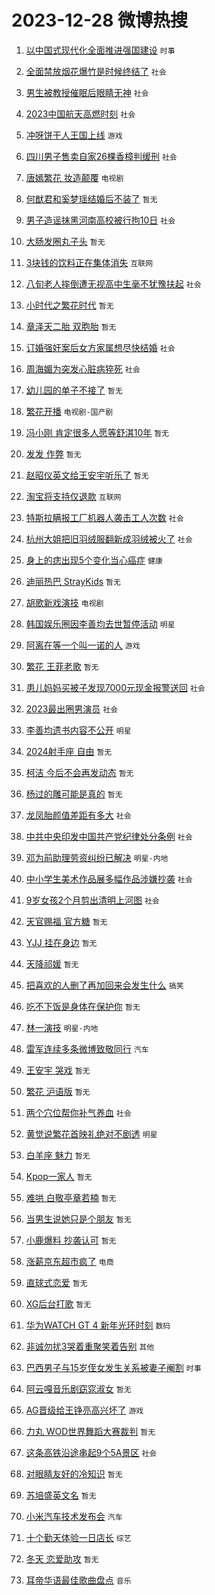 # 2023-12-28 微博热搜 
1. [以中国式现代化全面推进强国建设](https://m.weibo.cn/search?containerid=100103type%3D1%26t%3D10%26q%3D%23%E4%BB%A5%E4%B8%AD%E5%9B%BD%E5%BC%8F%E7%8E%B0%E4%BB%A3%E5%8C%96%E5%85%A8%E9%9D%A2%E6%8E%A8%E8%BF%9B%E5%BC%BA%E5%9B%BD%E5%BB%BA%E8%AE%BE%23&stream_entry_id=51&isnewpage=1&extparam=seat%3D1%26c_type%3D51%26pos%3D0%26cate%3D10103%26stream_entry_id%3D51%26filter_type%3Drealtimehot%26q%3D%2523%25E4%25BB%25A5%25E4%25B8%25AD%25E5%259B%25BD%25E5%25BC%258F%25E7%258E%25B0%25E4%25BB%25A3%25E5%258C%2596%25E5%2585%25A8%25E9%259D%25A2%25E6%258E%25A8%25E8%25BF%259B%25E5%25BC%25BA%25E5%259B%25BD%25E5%25BB%25BA%25E8%25AE%25BE%2523%26dgr%3D0%26display_time%3D1703711820%26pre_seqid%3D170371182095505553194) `时事` 

2. [全面禁放烟花爆竹是时候终结了](https://m.weibo.cn/search?containerid=100103type%3D1%26t%3D10%26q%3D%23%E5%85%A8%E9%9D%A2%E7%A6%81%E6%94%BE%E7%83%9F%E8%8A%B1%E7%88%86%E7%AB%B9%E6%98%AF%E6%97%B6%E5%80%99%E7%BB%88%E7%BB%93%E4%BA%86%23&stream_entry_id=31&isnewpage=1&extparam=seat%3D1%26q%3D%2523%25E5%2585%25A8%25E9%259D%25A2%25E7%25A6%2581%25E6%2594%25BE%25E7%2583%259F%25E8%258A%25B1%25E7%2588%2586%25E7%25AB%25B9%25E6%2598%25AF%25E6%2597%25B6%25E5%2580%2599%25E7%25BB%2588%25E7%25BB%2593%25E4%25BA%2586%2523%26pos%3D0%26realpos%3D1%26filter_type%3Drealtimehot%26lcate%3D5001%26flag%3D2%26stream_entry_id%3D31%26cate%3D5001%26c_type%3D31%26band_rank%3D1%26dgr%3D0%26display_time%3D1703711820%26pre_seqid%3D170371182095505553194) `社会` 

3. [男生被教授催眠后眼睛无神](https://m.weibo.cn/search?containerid=100103type%3D1%26t%3D10%26q%3D%23%E7%94%B7%E7%94%9F%E8%A2%AB%E6%95%99%E6%8E%88%E5%82%AC%E7%9C%A0%E5%90%8E%E7%9C%BC%E7%9D%9B%E6%97%A0%E7%A5%9E%23&stream_entry_id=31&isnewpage=1&extparam=seat%3D1%26q%3D%2523%25E7%2594%25B7%25E7%2594%259F%25E8%25A2%25AB%25E6%2595%2599%25E6%258E%2588%25E5%2582%25AC%25E7%259C%25A0%25E5%2590%258E%25E7%259C%25BC%25E7%259D%259B%25E6%2597%25A0%25E7%25A5%259E%2523%26pos%3D1%26realpos%3D2%26filter_type%3Drealtimehot%26lcate%3D5001%26flag%3D2%26stream_entry_id%3D31%26cate%3D5001%26c_type%3D31%26band_rank%3D2%26dgr%3D0%26display_time%3D1703711820%26pre_seqid%3D170371182095505553194) `社会` 

4. [2023中国航天高燃时刻](https://m.weibo.cn/search?containerid=100103type%3D1%26t%3D10%26q%3D%232023%E4%B8%AD%E5%9B%BD%E8%88%AA%E5%A4%A9%E9%AB%98%E7%87%83%E6%97%B6%E5%88%BB%23&stream_entry_id=31&isnewpage=1&extparam=seat%3D1%26q%3D%25232023%25E4%25B8%25AD%25E5%259B%25BD%25E8%2588%25AA%25E5%25A4%25A9%25E9%25AB%2598%25E7%2587%2583%25E6%2597%25B6%25E5%2588%25BB%2523%26pos%3D2%26realpos%3D3%26filter_type%3Drealtimehot%26lcate%3D5001%26flag%3D32768%26stream_entry_id%3D31%26cate%3D5001%26c_type%3D31%26band_rank%3D3%26dgr%3D0%26display_time%3D1703711820%26pre_seqid%3D170371182095505553194) `社会` 

5. [冲呀饼干人王国上线](https://m.weibo.cn/search?containerid=100103type%3D1%26t%3D10%26q%3D%23%E5%86%B2%E5%91%80%E9%A5%BC%E5%B9%B2%E4%BA%BA%E7%8E%8B%E5%9B%BD%E4%B8%8A%E7%BA%BF%23&stream_entry_id=31&isnewpage=1&extparam=seat%3D1%26adid%3D216021%26is_ad_pos%3D1%26filter_type%3Drealtimehot%26pos%3D3%26c_type%3D31%26lcate%3D5001%26topic_ad%3D1%26stream_entry_id%3D31%26cate%3D5001%26q%3D%2523%25E5%2586%25B2%25E5%2591%2580%25E9%25A5%25BC%25E5%25B9%25B2%25E4%25BA%25BA%25E7%258E%258B%25E5%259B%25BD%25E4%25B8%258A%25E7%25BA%25BF%2523%26band_rank%3D4%26dgr%3D0%26display_time%3D1703711820%26pre_seqid%3D170371182095505553194) `游戏` 

6. [四川男子售卖自家26棵香樟判缓刑](https://m.weibo.cn/search?containerid=100103type%3D1%26t%3D10%26q%3D%23%E5%9B%9B%E5%B7%9D%E7%94%B7%E5%AD%90%E5%94%AE%E5%8D%96%E8%87%AA%E5%AE%B626%E6%A3%B5%E9%A6%99%E6%A8%9F%E5%88%A4%E7%BC%93%E5%88%91%23&stream_entry_id=31&isnewpage=1&extparam=seat%3D1%26q%3D%2523%25E5%259B%259B%25E5%25B7%259D%25E7%2594%25B7%25E5%25AD%2590%25E5%2594%25AE%25E5%258D%2596%25E8%2587%25AA%25E5%25AE%25B626%25E6%25A3%25B5%25E9%25A6%2599%25E6%25A8%259F%25E5%2588%25A4%25E7%25BC%2593%25E5%2588%2591%2523%26pos%3D4%26realpos%3D4%26filter_type%3Drealtimehot%26lcate%3D5001%26flag%3D2%26stream_entry_id%3D31%26cate%3D5001%26c_type%3D31%26band_rank%3D4%26dgr%3D0%26display_time%3D1703711820%26pre_seqid%3D170371182095505553194) `社会` 

7. [唐嫣繁花 妆造颠覆](https://m.weibo.cn/search?containerid=100103type%3D1%26t%3D10%26q%3D%E5%94%90%E5%AB%A3%E7%B9%81%E8%8A%B1+%E5%A6%86%E9%80%A0%E9%A2%A0%E8%A6%86&stream_entry_id=31&isnewpage=1&extparam=seat%3D1%26q%3D%25E5%2594%2590%25E5%25AB%25A3%25E7%25B9%2581%25E8%258A%25B1%2520%25E5%25A6%2586%25E9%2580%25A0%25E9%25A2%25A0%25E8%25A6%2586%26pos%3D5%26realpos%3D5%26filter_type%3Drealtimehot%26lcate%3D5001%26flag%3D0%26stream_entry_id%3D31%26cate%3D5001%26c_type%3D31%26band_rank%3D5%26dgr%3D0%26display_time%3D1703711820%26pre_seqid%3D170371182095505553194) `电视剧` 

8. [何猷君和奚梦瑶结婚后不装了](https://m.weibo.cn/search?containerid=100103type%3D1%26t%3D10%26q%3D%E4%BD%95%E7%8C%B7%E5%90%9B%E5%92%8C%E5%A5%9A%E6%A2%A6%E7%91%B6%E7%BB%93%E5%A9%9A%E5%90%8E%E4%B8%8D%E8%A3%85%E4%BA%86&stream_entry_id=31&isnewpage=1&extparam=seat%3D1%26q%3D%25E4%25BD%2595%25E7%258C%25B7%25E5%2590%259B%25E5%2592%258C%25E5%25A5%259A%25E6%25A2%25A6%25E7%2591%25B6%25E7%25BB%2593%25E5%25A9%259A%25E5%2590%258E%25E4%25B8%258D%25E8%25A3%2585%25E4%25BA%2586%26pos%3D6%26realpos%3D6%26filter_type%3Drealtimehot%26lcate%3D5001%26flag%3D2%26stream_entry_id%3D31%26cate%3D5001%26c_type%3D31%26band_rank%3D6%26dgr%3D0%26display_time%3D1703711820%26pre_seqid%3D170371182095505553194) `暂无` 

9. [男子造谣抹黑河南高校被行拘10日](https://m.weibo.cn/search?containerid=100103type%3D1%26t%3D10%26q%3D%23%E7%94%B7%E5%AD%90%E9%80%A0%E8%B0%A3%E6%8A%B9%E9%BB%91%E6%B2%B3%E5%8D%97%E9%AB%98%E6%A0%A1%E8%A2%AB%E8%A1%8C%E6%8B%9810%E6%97%A5%23&stream_entry_id=31&isnewpage=1&extparam=seat%3D1%26adid%3D216181%26is_ad_pos%3D1%26filter_type%3Drealtimehot%26c_type%3D31%26lcate%3D5001%26pos%3D7%26stream_entry_id%3D31%26cate%3D5001%26q%3D%2523%25E7%2594%25B7%25E5%25AD%2590%25E9%2580%25A0%25E8%25B0%25A3%25E6%258A%25B9%25E9%25BB%2591%25E6%25B2%25B3%25E5%258D%2597%25E9%25AB%2598%25E6%25A0%25A1%25E8%25A2%25AB%25E8%25A1%258C%25E6%258B%259810%25E6%2597%25A5%2523%26band_rank%3D7%26dgr%3D0%26display_time%3D1703711820%26pre_seqid%3D170371182095505553194) `社会` 

10. [大肠发圈丸子头](https://m.weibo.cn/search?containerid=100103type%3D1%26t%3D10%26q%3D%E5%A4%A7%E8%82%A0%E5%8F%91%E5%9C%88%E4%B8%B8%E5%AD%90%E5%A4%B4&stream_entry_id=31&isnewpage=1&extparam=seat%3D1%26q%3D%25E5%25A4%25A7%25E8%2582%25A0%25E5%258F%2591%25E5%259C%2588%25E4%25B8%25B8%25E5%25AD%2590%25E5%25A4%25B4%26pos%3D8%26realpos%3D7%26filter_type%3Drealtimehot%26lcate%3D5001%26flag%3D2%26stream_entry_id%3D31%26cate%3D5001%26c_type%3D31%26band_rank%3D7%26dgr%3D0%26display_time%3D1703711820%26pre_seqid%3D170371182095505553194) `暂无` 

11. [3块钱的饮料正在集体消失](https://m.weibo.cn/search?containerid=100103type%3D1%26t%3D10%26q%3D%233%E5%9D%97%E9%92%B1%E7%9A%84%E9%A5%AE%E6%96%99%E6%AD%A3%E5%9C%A8%E9%9B%86%E4%BD%93%E6%B6%88%E5%A4%B1%23&stream_entry_id=31&isnewpage=1&extparam=seat%3D1%26q%3D%25233%25E5%259D%2597%25E9%2592%25B1%25E7%259A%2584%25E9%25A5%25AE%25E6%2596%2599%25E6%25AD%25A3%25E5%259C%25A8%25E9%259B%2586%25E4%25BD%2593%25E6%25B6%2588%25E5%25A4%25B1%2523%26pos%3D9%26realpos%3D8%26filter_type%3Drealtimehot%26lcate%3D5001%26flag%3D2%26stream_entry_id%3D31%26cate%3D5001%26c_type%3D31%26band_rank%3D8%26dgr%3D0%26display_time%3D1703711820%26pre_seqid%3D170371182095505553194) `互联网` 

12. [八旬老人摔倒遭无视高中生毫不犹豫扶起](https://m.weibo.cn/search?containerid=100103type%3D1%26t%3D10%26q%3D%23%E5%85%AB%E6%97%AC%E8%80%81%E4%BA%BA%E6%91%94%E5%80%92%E9%81%AD%E6%97%A0%E8%A7%86%E9%AB%98%E4%B8%AD%E7%94%9F%E6%AF%AB%E4%B8%8D%E7%8A%B9%E8%B1%AB%E6%89%B6%E8%B5%B7%23&stream_entry_id=31&isnewpage=1&extparam=seat%3D1%26q%3D%2523%25E5%2585%25AB%25E6%2597%25AC%25E8%2580%2581%25E4%25BA%25BA%25E6%2591%2594%25E5%2580%2592%25E9%2581%25AD%25E6%2597%25A0%25E8%25A7%2586%25E9%25AB%2598%25E4%25B8%25AD%25E7%2594%259F%25E6%25AF%25AB%25E4%25B8%258D%25E7%258A%25B9%25E8%25B1%25AB%25E6%2589%25B6%25E8%25B5%25B7%2523%26pos%3D10%26realpos%3D9%26filter_type%3Drealtimehot%26lcate%3D5001%26flag%3D32768%26stream_entry_id%3D31%26cate%3D5001%26c_type%3D31%26band_rank%3D9%26dgr%3D0%26display_time%3D1703711820%26pre_seqid%3D170371182095505553194) `社会` 

13. [小时代之繁花时代](https://m.weibo.cn/search?containerid=100103type%3D1%26t%3D10%26q%3D%E5%B0%8F%E6%97%B6%E4%BB%A3%E4%B9%8B%E7%B9%81%E8%8A%B1%E6%97%B6%E4%BB%A3&stream_entry_id=31&isnewpage=1&extparam=seat%3D1%26q%3D%25E5%25B0%258F%25E6%2597%25B6%25E4%25BB%25A3%25E4%25B9%258B%25E7%25B9%2581%25E8%258A%25B1%25E6%2597%25B6%25E4%25BB%25A3%26pos%3D11%26realpos%3D10%26filter_type%3Drealtimehot%26lcate%3D5001%26flag%3D0%26stream_entry_id%3D31%26cate%3D5001%26c_type%3D31%26band_rank%3D10%26dgr%3D0%26display_time%3D1703711820%26pre_seqid%3D170371182095505553194) `暂无` 

14. [章泽天二胎 双胞胎](https://m.weibo.cn/search?containerid=100103type%3D1%26t%3D10%26q%3D%E7%AB%A0%E6%B3%BD%E5%A4%A9%E4%BA%8C%E8%83%8E+%E5%8F%8C%E8%83%9E%E8%83%8E&stream_entry_id=31&isnewpage=1&extparam=seat%3D1%26q%3D%25E7%25AB%25A0%25E6%25B3%25BD%25E5%25A4%25A9%25E4%25BA%258C%25E8%2583%258E%2520%25E5%258F%258C%25E8%2583%259E%25E8%2583%258E%26pos%3D12%26realpos%3D11%26filter_type%3Drealtimehot%26lcate%3D5001%26flag%3D2%26stream_entry_id%3D31%26cate%3D5001%26c_type%3D31%26band_rank%3D11%26dgr%3D0%26display_time%3D1703711820%26pre_seqid%3D170371182095505553194) `暂无` 

15. [订婚强奸案后女方家属想尽快结婚](https://m.weibo.cn/search?containerid=100103type%3D1%26t%3D10%26q%3D%23%E8%AE%A2%E5%A9%9A%E5%BC%BA%E5%A5%B8%E6%A1%88%E5%90%8E%E5%A5%B3%E6%96%B9%E5%AE%B6%E5%B1%9E%E6%83%B3%E5%B0%BD%E5%BF%AB%E7%BB%93%E5%A9%9A%23&stream_entry_id=31&isnewpage=1&extparam=seat%3D1%26q%3D%2523%25E8%25AE%25A2%25E5%25A9%259A%25E5%25BC%25BA%25E5%25A5%25B8%25E6%25A1%2588%25E5%2590%258E%25E5%25A5%25B3%25E6%2596%25B9%25E5%25AE%25B6%25E5%25B1%259E%25E6%2583%25B3%25E5%25B0%25BD%25E5%25BF%25AB%25E7%25BB%2593%25E5%25A9%259A%2523%26pos%3D13%26realpos%3D12%26filter_type%3Drealtimehot%26lcate%3D5001%26flag%3D2%26stream_entry_id%3D31%26cate%3D5001%26c_type%3D31%26band_rank%3D12%26dgr%3D0%26display_time%3D1703711820%26pre_seqid%3D170371182095505553194) `社会` 

16. [周海媚为突发心脏病猝死](https://m.weibo.cn/search?containerid=100103type%3D1%26t%3D10%26q%3D%23%E5%91%A8%E6%B5%B7%E5%AA%9A%E4%B8%BA%E7%AA%81%E5%8F%91%E5%BF%83%E8%84%8F%E7%97%85%E7%8C%9D%E6%AD%BB%23&stream_entry_id=31&isnewpage=1&extparam=seat%3D1%26q%3D%2523%25E5%2591%25A8%25E6%25B5%25B7%25E5%25AA%259A%25E4%25B8%25BA%25E7%25AA%2581%25E5%258F%2591%25E5%25BF%2583%25E8%2584%258F%25E7%2597%2585%25E7%258C%259D%25E6%25AD%25BB%2523%26pos%3D14%26realpos%3D13%26filter_type%3Drealtimehot%26lcate%3D5001%26flag%3D2%26stream_entry_id%3D31%26cate%3D5001%26c_type%3D31%26band_rank%3D13%26dgr%3D0%26display_time%3D1703711820%26pre_seqid%3D170371182095505553194) `社会` 

17. [幼儿园的单子不接了](https://m.weibo.cn/search?containerid=100103type%3D1%26t%3D10%26q%3D%E5%B9%BC%E5%84%BF%E5%9B%AD%E7%9A%84%E5%8D%95%E5%AD%90%E4%B8%8D%E6%8E%A5%E4%BA%86&stream_entry_id=31&isnewpage=1&extparam=seat%3D1%26q%3D%25E5%25B9%25BC%25E5%2584%25BF%25E5%259B%25AD%25E7%259A%2584%25E5%258D%2595%25E5%25AD%2590%25E4%25B8%258D%25E6%258E%25A5%25E4%25BA%2586%26pos%3D15%26realpos%3D14%26filter_type%3Drealtimehot%26lcate%3D5001%26flag%3D2%26stream_entry_id%3D31%26cate%3D5001%26c_type%3D31%26band_rank%3D14%26dgr%3D0%26display_time%3D1703711820%26pre_seqid%3D170371182095505553194) `暂无` 

18. [繁花开播](https://m.weibo.cn/search?containerid=100103type%3D1%26t%3D10%26q%3D%E7%B9%81%E8%8A%B1%E5%BC%80%E6%92%AD&stream_entry_id=31&isnewpage=1&extparam=seat%3D1%26q%3D%25E7%25B9%2581%25E8%258A%25B1%25E5%25BC%2580%25E6%2592%25AD%26pos%3D16%26realpos%3D15%26filter_type%3Drealtimehot%26lcate%3D5001%26flag%3D0%26stream_entry_id%3D31%26cate%3D5001%26c_type%3D31%26band_rank%3D15%26dgr%3D0%26display_time%3D1703711820%26pre_seqid%3D170371182095505553194) `电视剧-国产剧` 

19. [冯小刚 肯定很多人愿等舒淇10年](https://m.weibo.cn/search?containerid=100103type%3D1%26t%3D10%26q%3D%E5%86%AF%E5%B0%8F%E5%88%9A+%E8%82%AF%E5%AE%9A%E5%BE%88%E5%A4%9A%E4%BA%BA%E6%84%BF%E7%AD%89%E8%88%92%E6%B7%8710%E5%B9%B4&stream_entry_id=31&isnewpage=1&extparam=seat%3D1%26q%3D%25E5%2586%25AF%25E5%25B0%258F%25E5%2588%259A%2520%25E8%2582%25AF%25E5%25AE%259A%25E5%25BE%2588%25E5%25A4%259A%25E4%25BA%25BA%25E6%2584%25BF%25E7%25AD%2589%25E8%2588%2592%25E6%25B7%258710%25E5%25B9%25B4%26pos%3D17%26realpos%3D16%26filter_type%3Drealtimehot%26lcate%3D5001%26flag%3D2%26stream_entry_id%3D31%26cate%3D5001%26c_type%3D31%26band_rank%3D16%26dgr%3D0%26display_time%3D1703711820%26pre_seqid%3D170371182095505553194) `暂无` 

20. [发发 作弊](https://m.weibo.cn/search?containerid=100103type%3D1%26t%3D10%26q%3D%E5%8F%91%E5%8F%91+%E4%BD%9C%E5%BC%8A&stream_entry_id=31&isnewpage=1&extparam=seat%3D1%26q%3D%25E5%258F%2591%25E5%258F%2591%2520%25E4%25BD%259C%25E5%25BC%258A%26pos%3D18%26realpos%3D17%26filter_type%3Drealtimehot%26lcate%3D5001%26flag%3D2%26stream_entry_id%3D31%26cate%3D5001%26c_type%3D31%26band_rank%3D17%26dgr%3D0%26display_time%3D1703711820%26pre_seqid%3D170371182095505553194) `暂无` 

21. [赵昭仪英文给王安宇听乐了](https://m.weibo.cn/search?containerid=100103type%3D1%26t%3D10%26q%3D%E8%B5%B5%E6%98%AD%E4%BB%AA%E8%8B%B1%E6%96%87%E7%BB%99%E7%8E%8B%E5%AE%89%E5%AE%87%E5%90%AC%E4%B9%90%E4%BA%86&stream_entry_id=31&isnewpage=1&extparam=seat%3D1%26q%3D%25E8%25B5%25B5%25E6%2598%25AD%25E4%25BB%25AA%25E8%258B%25B1%25E6%2596%2587%25E7%25BB%2599%25E7%258E%258B%25E5%25AE%2589%25E5%25AE%2587%25E5%2590%25AC%25E4%25B9%2590%25E4%25BA%2586%26pos%3D19%26realpos%3D18%26filter_type%3Drealtimehot%26lcate%3D5001%26flag%3D2%26stream_entry_id%3D31%26cate%3D5001%26c_type%3D31%26band_rank%3D18%26dgr%3D0%26display_time%3D1703711820%26pre_seqid%3D170371182095505553194) `暂无` 

22. [淘宝将支持仅退款](https://m.weibo.cn/search?containerid=100103type%3D1%26t%3D10%26q%3D%23%E6%B7%98%E5%AE%9D%E5%B0%86%E6%94%AF%E6%8C%81%E4%BB%85%E9%80%80%E6%AC%BE%23&stream_entry_id=31&isnewpage=1&extparam=seat%3D1%26q%3D%2523%25E6%25B7%2598%25E5%25AE%259D%25E5%25B0%2586%25E6%2594%25AF%25E6%258C%2581%25E4%25BB%2585%25E9%2580%2580%25E6%25AC%25BE%2523%26pos%3D20%26realpos%3D19%26filter_type%3Drealtimehot%26lcate%3D5001%26flag%3D2%26stream_entry_id%3D31%26cate%3D5001%26c_type%3D31%26band_rank%3D19%26dgr%3D0%26display_time%3D1703711820%26pre_seqid%3D170371182095505553194) `互联网` 

23. [特斯拉瞒报工厂机器人袭击工人次数](https://m.weibo.cn/search?containerid=100103type%3D1%26t%3D10%26q%3D%23%E7%89%B9%E6%96%AF%E6%8B%89%E7%9E%92%E6%8A%A5%E5%B7%A5%E5%8E%82%E6%9C%BA%E5%99%A8%E4%BA%BA%E8%A2%AD%E5%87%BB%E5%B7%A5%E4%BA%BA%E6%AC%A1%E6%95%B0%23&stream_entry_id=31&isnewpage=1&extparam=seat%3D1%26q%3D%2523%25E7%2589%25B9%25E6%2596%25AF%25E6%258B%2589%25E7%259E%2592%25E6%258A%25A5%25E5%25B7%25A5%25E5%258E%2582%25E6%259C%25BA%25E5%2599%25A8%25E4%25BA%25BA%25E8%25A2%25AD%25E5%2587%25BB%25E5%25B7%25A5%25E4%25BA%25BA%25E6%25AC%25A1%25E6%2595%25B0%2523%26pos%3D21%26realpos%3D20%26filter_type%3Drealtimehot%26lcate%3D5001%26flag%3D0%26stream_entry_id%3D31%26cate%3D5001%26c_type%3D31%26band_rank%3D20%26dgr%3D0%26display_time%3D1703711820%26pre_seqid%3D170371182095505553194) `社会` 

24. [杭州大姐把旧羽绒服翻新成羽绒被火了](https://m.weibo.cn/search?containerid=100103type%3D1%26t%3D10%26q%3D%23%E6%9D%AD%E5%B7%9E%E5%A4%A7%E5%A7%90%E6%8A%8A%E6%97%A7%E7%BE%BD%E7%BB%92%E6%9C%8D%E7%BF%BB%E6%96%B0%E6%88%90%E7%BE%BD%E7%BB%92%E8%A2%AB%E7%81%AB%E4%BA%86%23&stream_entry_id=31&isnewpage=1&extparam=seat%3D1%26q%3D%2523%25E6%259D%25AD%25E5%25B7%259E%25E5%25A4%25A7%25E5%25A7%2590%25E6%258A%258A%25E6%2597%25A7%25E7%25BE%25BD%25E7%25BB%2592%25E6%259C%258D%25E7%25BF%25BB%25E6%2596%25B0%25E6%2588%2590%25E7%25BE%25BD%25E7%25BB%2592%25E8%25A2%25AB%25E7%2581%25AB%25E4%25BA%2586%2523%26pos%3D22%26realpos%3D21%26filter_type%3Drealtimehot%26lcate%3D5001%26flag%3D0%26stream_entry_id%3D31%26cate%3D5001%26c_type%3D31%26band_rank%3D21%26dgr%3D0%26display_time%3D1703711820%26pre_seqid%3D170371182095505553194) `社会` 

25. [身上的痣出现5个变化当心癌症](https://m.weibo.cn/search?containerid=100103type%3D1%26t%3D10%26q%3D%23%E8%BA%AB%E4%B8%8A%E7%9A%84%E7%97%A3%E5%87%BA%E7%8E%B05%E4%B8%AA%E5%8F%98%E5%8C%96%E5%BD%93%E5%BF%83%E7%99%8C%E7%97%87%23&stream_entry_id=31&isnewpage=1&extparam=seat%3D1%26q%3D%2523%25E8%25BA%25AB%25E4%25B8%258A%25E7%259A%2584%25E7%2597%25A3%25E5%2587%25BA%25E7%258E%25B05%25E4%25B8%25AA%25E5%258F%2598%25E5%258C%2596%25E5%25BD%2593%25E5%25BF%2583%25E7%2599%258C%25E7%2597%2587%2523%26pos%3D23%26realpos%3D22%26filter_type%3Drealtimehot%26lcate%3D5001%26flag%3D0%26stream_entry_id%3D31%26cate%3D5001%26c_type%3D31%26band_rank%3D22%26dgr%3D0%26display_time%3D1703711820%26pre_seqid%3D170371182095505553194) `健康` 

26. [迪丽热巴 StrayKids](https://m.weibo.cn/search?containerid=100103type%3D1%26t%3D10%26q%3D%E8%BF%AA%E4%B8%BD%E7%83%AD%E5%B7%B4+StrayKids&stream_entry_id=31&isnewpage=1&extparam=seat%3D1%26q%3D%25E8%25BF%25AA%25E4%25B8%25BD%25E7%2583%25AD%25E5%25B7%25B4%2520StrayKids%26pos%3D24%26realpos%3D23%26filter_type%3Drealtimehot%26lcate%3D5001%26flag%3D0%26stream_entry_id%3D31%26cate%3D5001%26c_type%3D31%26band_rank%3D23%26dgr%3D0%26display_time%3D1703711820%26pre_seqid%3D170371182095505553194) `暂无` 

27. [胡歌新戏演技](https://m.weibo.cn/search?containerid=100103type%3D1%26t%3D10%26q%3D%23%E8%83%A1%E6%AD%8C%E6%96%B0%E6%88%8F%E6%BC%94%E6%8A%80%23&stream_entry_id=31&isnewpage=1&extparam=seat%3D1%26q%3D%2523%25E8%2583%25A1%25E6%25AD%258C%25E6%2596%25B0%25E6%2588%258F%25E6%25BC%2594%25E6%258A%2580%2523%26pos%3D25%26realpos%3D24%26filter_type%3Drealtimehot%26lcate%3D5001%26flag%3D1%26stream_entry_id%3D31%26cate%3D5001%26c_type%3D31%26band_rank%3D24%26dgr%3D0%26display_time%3D1703711820%26pre_seqid%3D170371182095505553194) `电视剧` 

28. [韩国娱乐圈因李善均去世暂停活动](https://m.weibo.cn/search?containerid=100103type%3D1%26t%3D10%26q%3D%23%E9%9F%A9%E5%9B%BD%E5%A8%B1%E4%B9%90%E5%9C%88%E5%9B%A0%E6%9D%8E%E5%96%84%E5%9D%87%E5%8E%BB%E4%B8%96%E6%9A%82%E5%81%9C%E6%B4%BB%E5%8A%A8%23&stream_entry_id=31&isnewpage=1&extparam=seat%3D1%26q%3D%2523%25E9%259F%25A9%25E5%259B%25BD%25E5%25A8%25B1%25E4%25B9%2590%25E5%259C%2588%25E5%259B%25A0%25E6%259D%258E%25E5%2596%2584%25E5%259D%2587%25E5%258E%25BB%25E4%25B8%2596%25E6%259A%2582%25E5%2581%259C%25E6%25B4%25BB%25E5%258A%25A8%2523%26pos%3D26%26realpos%3D25%26filter_type%3Drealtimehot%26lcate%3D5001%26flag%3D0%26stream_entry_id%3D31%26cate%3D5001%26c_type%3D31%26band_rank%3D25%26dgr%3D0%26display_time%3D1703711820%26pre_seqid%3D170371182095505553194) `明星` 

29. [阿离在等一个叫一诺的人](https://m.weibo.cn/search?containerid=100103type%3D1%26t%3D10%26q%3D%23%E9%98%BF%E7%A6%BB%E5%9C%A8%E7%AD%89%E4%B8%80%E4%B8%AA%E5%8F%AB%E4%B8%80%E8%AF%BA%E7%9A%84%E4%BA%BA%23&stream_entry_id=31&isnewpage=1&extparam=seat%3D1%26q%3D%2523%25E9%2598%25BF%25E7%25A6%25BB%25E5%259C%25A8%25E7%25AD%2589%25E4%25B8%2580%25E4%25B8%25AA%25E5%258F%25AB%25E4%25B8%2580%25E8%25AF%25BA%25E7%259A%2584%25E4%25BA%25BA%2523%26pos%3D27%26realpos%3D26%26filter_type%3Drealtimehot%26lcate%3D5001%26flag%3D0%26stream_entry_id%3D31%26cate%3D5001%26c_type%3D31%26band_rank%3D26%26dgr%3D0%26display_time%3D1703711820%26pre_seqid%3D170371182095505553194) `游戏` 

30. [繁花 王菲老歌](https://m.weibo.cn/search?containerid=100103type%3D1%26t%3D10%26q%3D%E7%B9%81%E8%8A%B1+%E7%8E%8B%E8%8F%B2%E8%80%81%E6%AD%8C&stream_entry_id=31&isnewpage=1&extparam=seat%3D1%26q%3D%25E7%25B9%2581%25E8%258A%25B1%2520%25E7%258E%258B%25E8%258F%25B2%25E8%2580%2581%25E6%25AD%258C%26pos%3D28%26realpos%3D27%26filter_type%3Drealtimehot%26lcate%3D5001%26flag%3D0%26stream_entry_id%3D31%26cate%3D5001%26c_type%3D31%26band_rank%3D27%26dgr%3D0%26display_time%3D1703711820%26pre_seqid%3D170371182095505553194) `暂无` 

31. [患儿妈妈买被子发现7000元现金报警送回](https://m.weibo.cn/search?containerid=100103type%3D1%26t%3D10%26q%3D%23%E6%82%A3%E5%84%BF%E5%A6%88%E5%A6%88%E4%B9%B0%E8%A2%AB%E5%AD%90%E5%8F%91%E7%8E%B07000%E5%85%83%E7%8E%B0%E9%87%91%E6%8A%A5%E8%AD%A6%E9%80%81%E5%9B%9E%23&stream_entry_id=31&isnewpage=1&extparam=seat%3D1%26q%3D%2523%25E6%2582%25A3%25E5%2584%25BF%25E5%25A6%2588%25E5%25A6%2588%25E4%25B9%25B0%25E8%25A2%25AB%25E5%25AD%2590%25E5%258F%2591%25E7%258E%25B07000%25E5%2585%2583%25E7%258E%25B0%25E9%2587%2591%25E6%258A%25A5%25E8%25AD%25A6%25E9%2580%2581%25E5%259B%259E%2523%26pos%3D29%26realpos%3D28%26filter_type%3Drealtimehot%26lcate%3D5001%26flag%3D32768%26stream_entry_id%3D31%26cate%3D5001%26c_type%3D31%26band_rank%3D28%26dgr%3D0%26display_time%3D1703711820%26pre_seqid%3D170371182095505553194) `社会` 

32. [2023最出圈男演员](https://m.weibo.cn/search?containerid=100103type%3D1%26t%3D10%26q%3D%232023%E6%9C%80%E5%87%BA%E5%9C%88%E7%94%B7%E6%BC%94%E5%91%98%23&stream_entry_id=31&isnewpage=1&extparam=seat%3D1%26q%3D%25232023%25E6%259C%2580%25E5%2587%25BA%25E5%259C%2588%25E7%2594%25B7%25E6%25BC%2594%25E5%2591%2598%2523%26pos%3D30%26realpos%3D29%26filter_type%3Drealtimehot%26lcate%3D5001%26flag%3D0%26stream_entry_id%3D31%26cate%3D5001%26c_type%3D31%26band_rank%3D29%26dgr%3D0%26display_time%3D1703711820%26pre_seqid%3D170371182095505553194) `社会` 

33. [李善均遗书内容不公开](https://m.weibo.cn/search?containerid=100103type%3D1%26t%3D10%26q%3D%23%E6%9D%8E%E5%96%84%E5%9D%87%E9%81%97%E4%B9%A6%E5%86%85%E5%AE%B9%E4%B8%8D%E5%85%AC%E5%BC%80%23&stream_entry_id=31&isnewpage=1&extparam=seat%3D1%26q%3D%2523%25E6%259D%258E%25E5%2596%2584%25E5%259D%2587%25E9%2581%2597%25E4%25B9%25A6%25E5%2586%2585%25E5%25AE%25B9%25E4%25B8%258D%25E5%2585%25AC%25E5%25BC%2580%2523%26pos%3D31%26realpos%3D30%26filter_type%3Drealtimehot%26lcate%3D5001%26flag%3D0%26stream_entry_id%3D31%26cate%3D5001%26c_type%3D31%26band_rank%3D30%26dgr%3D0%26display_time%3D1703711820%26pre_seqid%3D170371182095505553194) `明星` 

34. [2024射手座 自由](https://m.weibo.cn/search?containerid=100103type%3D1%26t%3D10%26q%3D2024%E5%B0%84%E6%89%8B%E5%BA%A7+%E8%87%AA%E7%94%B1&stream_entry_id=31&isnewpage=1&extparam=seat%3D1%26q%3D2024%25E5%25B0%2584%25E6%2589%258B%25E5%25BA%25A7%2520%25E8%2587%25AA%25E7%2594%25B1%26pos%3D32%26realpos%3D31%26filter_type%3Drealtimehot%26lcate%3D5001%26flag%3D0%26stream_entry_id%3D31%26cate%3D5001%26c_type%3D31%26band_rank%3D31%26dgr%3D0%26display_time%3D1703711820%26pre_seqid%3D170371182095505553194) `暂无` 

35. [柯洁 今后不会再发动态](https://m.weibo.cn/search?containerid=100103type%3D1%26t%3D10%26q%3D%E6%9F%AF%E6%B4%81+%E4%BB%8A%E5%90%8E%E4%B8%8D%E4%BC%9A%E5%86%8D%E5%8F%91%E5%8A%A8%E6%80%81&stream_entry_id=31&isnewpage=1&extparam=seat%3D1%26q%3D%25E6%259F%25AF%25E6%25B4%2581%2520%25E4%25BB%258A%25E5%2590%258E%25E4%25B8%258D%25E4%25BC%259A%25E5%2586%258D%25E5%258F%2591%25E5%258A%25A8%25E6%2580%2581%26pos%3D33%26realpos%3D32%26filter_type%3Drealtimehot%26lcate%3D5001%26flag%3D0%26stream_entry_id%3D31%26cate%3D5001%26c_type%3D31%26band_rank%3D32%26dgr%3D0%26display_time%3D1703711820%26pre_seqid%3D170371182095505553194) `暂无` 

36. [杨过的雕可能是真的](https://m.weibo.cn/search?containerid=100103type%3D1%26t%3D10%26q%3D%E6%9D%A8%E8%BF%87%E7%9A%84%E9%9B%95%E5%8F%AF%E8%83%BD%E6%98%AF%E7%9C%9F%E7%9A%84&stream_entry_id=31&isnewpage=1&extparam=seat%3D1%26q%3D%25E6%259D%25A8%25E8%25BF%2587%25E7%259A%2584%25E9%259B%2595%25E5%258F%25AF%25E8%2583%25BD%25E6%2598%25AF%25E7%259C%259F%25E7%259A%2584%26pos%3D34%26realpos%3D33%26filter_type%3Drealtimehot%26lcate%3D5001%26flag%3D1%26stream_entry_id%3D31%26cate%3D5001%26c_type%3D31%26band_rank%3D33%26dgr%3D0%26display_time%3D1703711820%26pre_seqid%3D170371182095505553194) `暂无` 

37. [龙凤胎颜值差距有多大](https://m.weibo.cn/search?containerid=100103type%3D1%26t%3D10%26q%3D%23%E9%BE%99%E5%87%A4%E8%83%8E%E9%A2%9C%E5%80%BC%E5%B7%AE%E8%B7%9D%E6%9C%89%E5%A4%9A%E5%A4%A7%23&stream_entry_id=31&isnewpage=1&extparam=seat%3D1%26q%3D%2523%25E9%25BE%2599%25E5%2587%25A4%25E8%2583%258E%25E9%25A2%259C%25E5%2580%25BC%25E5%25B7%25AE%25E8%25B7%259D%25E6%259C%2589%25E5%25A4%259A%25E5%25A4%25A7%2523%26pos%3D35%26realpos%3D34%26filter_type%3Drealtimehot%26lcate%3D5001%26flag%3D0%26stream_entry_id%3D31%26cate%3D5001%26c_type%3D31%26band_rank%3D34%26dgr%3D0%26display_time%3D1703711820%26pre_seqid%3D170371182095505553194) `社会` 

38. [中共中央印发中国共产党纪律处分条例](https://m.weibo.cn/search?containerid=100103type%3D1%26t%3D10%26q%3D%23%E4%B8%AD%E5%85%B1%E4%B8%AD%E5%A4%AE%E5%8D%B0%E5%8F%91%E4%B8%AD%E5%9B%BD%E5%85%B1%E4%BA%A7%E5%85%9A%E7%BA%AA%E5%BE%8B%E5%A4%84%E5%88%86%E6%9D%A1%E4%BE%8B%23&stream_entry_id=31&isnewpage=1&extparam=seat%3D1%26q%3D%2523%25E4%25B8%25AD%25E5%2585%25B1%25E4%25B8%25AD%25E5%25A4%25AE%25E5%258D%25B0%25E5%258F%2591%25E4%25B8%25AD%25E5%259B%25BD%25E5%2585%25B1%25E4%25BA%25A7%25E5%2585%259A%25E7%25BA%25AA%25E5%25BE%258B%25E5%25A4%2584%25E5%2588%2586%25E6%259D%25A1%25E4%25BE%258B%2523%26pos%3D36%26realpos%3D35%26filter_type%3Drealtimehot%26lcate%3D5001%26flag%3D0%26stream_entry_id%3D31%26cate%3D5001%26c_type%3D31%26band_rank%3D35%26dgr%3D0%26display_time%3D1703711820%26pre_seqid%3D170371182095505553194) `社会` 

39. [邓为前助理劳资纠纷已解决](https://m.weibo.cn/search?containerid=100103type%3D1%26t%3D10%26q%3D%23%E9%82%93%E4%B8%BA%E5%89%8D%E5%8A%A9%E7%90%86%E5%8A%B3%E8%B5%84%E7%BA%A0%E7%BA%B7%E5%B7%B2%E8%A7%A3%E5%86%B3%23&stream_entry_id=31&isnewpage=1&extparam=seat%3D1%26q%3D%2523%25E9%2582%2593%25E4%25B8%25BA%25E5%2589%258D%25E5%258A%25A9%25E7%2590%2586%25E5%258A%25B3%25E8%25B5%2584%25E7%25BA%25A0%25E7%25BA%25B7%25E5%25B7%25B2%25E8%25A7%25A3%25E5%2586%25B3%2523%26pos%3D37%26realpos%3D36%26filter_type%3Drealtimehot%26lcate%3D5001%26flag%3D0%26stream_entry_id%3D31%26cate%3D5001%26c_type%3D31%26band_rank%3D36%26dgr%3D0%26display_time%3D1703711820%26pre_seqid%3D170371182095505553194) `明星-内地` 

40. [中小学生美术作品展多幅作品涉嫌抄袭](https://m.weibo.cn/search?containerid=100103type%3D1%26t%3D10%26q%3D%23%E4%B8%AD%E5%B0%8F%E5%AD%A6%E7%94%9F%E7%BE%8E%E6%9C%AF%E4%BD%9C%E5%93%81%E5%B1%95%E5%A4%9A%E5%B9%85%E4%BD%9C%E5%93%81%E6%B6%89%E5%AB%8C%E6%8A%84%E8%A2%AD%23&stream_entry_id=31&isnewpage=1&extparam=seat%3D1%26q%3D%2523%25E4%25B8%25AD%25E5%25B0%258F%25E5%25AD%25A6%25E7%2594%259F%25E7%25BE%258E%25E6%259C%25AF%25E4%25BD%259C%25E5%2593%2581%25E5%25B1%2595%25E5%25A4%259A%25E5%25B9%2585%25E4%25BD%259C%25E5%2593%2581%25E6%25B6%2589%25E5%25AB%258C%25E6%258A%2584%25E8%25A2%25AD%2523%26pos%3D38%26realpos%3D37%26filter_type%3Drealtimehot%26lcate%3D5001%26flag%3D1%26stream_entry_id%3D31%26cate%3D5001%26c_type%3D31%26band_rank%3D37%26dgr%3D0%26display_time%3D1703711820%26pre_seqid%3D170371182095505553194) `社会` 

41. [9岁女孩2个月剪出清明上河图](https://m.weibo.cn/search?containerid=100103type%3D1%26t%3D10%26q%3D%239%E5%B2%81%E5%A5%B3%E5%AD%A92%E4%B8%AA%E6%9C%88%E5%89%AA%E5%87%BA%E6%B8%85%E6%98%8E%E4%B8%8A%E6%B2%B3%E5%9B%BE%23&stream_entry_id=31&isnewpage=1&extparam=seat%3D1%26q%3D%25239%25E5%25B2%2581%25E5%25A5%25B3%25E5%25AD%25A92%25E4%25B8%25AA%25E6%259C%2588%25E5%2589%25AA%25E5%2587%25BA%25E6%25B8%2585%25E6%2598%258E%25E4%25B8%258A%25E6%25B2%25B3%25E5%259B%25BE%2523%26pos%3D39%26realpos%3D38%26filter_type%3Drealtimehot%26lcate%3D5001%26flag%3D32768%26stream_entry_id%3D31%26cate%3D5001%26c_type%3D31%26band_rank%3D38%26dgr%3D0%26display_time%3D1703711820%26pre_seqid%3D170371182095505553194) `社会` 

42. [天官赐福 官方糖](https://m.weibo.cn/search?containerid=100103type%3D1%26t%3D10%26q%3D%E5%A4%A9%E5%AE%98%E8%B5%90%E7%A6%8F+%E5%AE%98%E6%96%B9%E7%B3%96&stream_entry_id=31&isnewpage=1&extparam=seat%3D1%26q%3D%25E5%25A4%25A9%25E5%25AE%2598%25E8%25B5%2590%25E7%25A6%258F%2520%25E5%25AE%2598%25E6%2596%25B9%25E7%25B3%2596%26pos%3D40%26realpos%3D39%26filter_type%3Drealtimehot%26lcate%3D5001%26flag%3D0%26stream_entry_id%3D31%26cate%3D5001%26c_type%3D31%26band_rank%3D39%26dgr%3D0%26display_time%3D1703711820%26pre_seqid%3D170371182095505553194) `暂无` 

43. [YJJ 挂在身边](https://m.weibo.cn/search?containerid=100103type%3D1%26t%3D10%26q%3DYJJ+%E6%8C%82%E5%9C%A8%E8%BA%AB%E8%BE%B9&stream_entry_id=31&isnewpage=1&extparam=seat%3D1%26q%3DYJJ%2520%25E6%258C%2582%25E5%259C%25A8%25E8%25BA%25AB%25E8%25BE%25B9%26pos%3D41%26realpos%3D40%26filter_type%3Drealtimehot%26lcate%3D5001%26flag%3D0%26stream_entry_id%3D31%26cate%3D5001%26c_type%3D31%26band_rank%3D40%26dgr%3D0%26display_time%3D1703711820%26pre_seqid%3D170371182095505553194) `暂无` 

44. [天降祁媛](https://m.weibo.cn/search?containerid=100103type%3D1%26t%3D10%26q%3D%E5%A4%A9%E9%99%8D%E7%A5%81%E5%AA%9B&stream_entry_id=31&isnewpage=1&extparam=seat%3D1%26q%3D%25E5%25A4%25A9%25E9%2599%258D%25E7%25A5%2581%25E5%25AA%259B%26pos%3D42%26realpos%3D41%26filter_type%3Drealtimehot%26lcate%3D5001%26flag%3D0%26stream_entry_id%3D31%26cate%3D5001%26c_type%3D31%26band_rank%3D41%26dgr%3D0%26display_time%3D1703711820%26pre_seqid%3D170371182095505553194) `暂无` 

45. [把喜欢的人删了再加回来会发生什么](https://m.weibo.cn/search?containerid=100103type%3D1%26t%3D10%26q%3D%23%E6%8A%8A%E5%96%9C%E6%AC%A2%E7%9A%84%E4%BA%BA%E5%88%A0%E4%BA%86%E5%86%8D%E5%8A%A0%E5%9B%9E%E6%9D%A5%E4%BC%9A%E5%8F%91%E7%94%9F%E4%BB%80%E4%B9%88%23&stream_entry_id=31&isnewpage=1&extparam=seat%3D1%26q%3D%2523%25E6%258A%258A%25E5%2596%259C%25E6%25AC%25A2%25E7%259A%2584%25E4%25BA%25BA%25E5%2588%25A0%25E4%25BA%2586%25E5%2586%258D%25E5%258A%25A0%25E5%259B%259E%25E6%259D%25A5%25E4%25BC%259A%25E5%258F%2591%25E7%2594%259F%25E4%25BB%2580%25E4%25B9%2588%2523%26pos%3D43%26realpos%3D42%26filter_type%3Drealtimehot%26lcate%3D5001%26flag%3D0%26stream_entry_id%3D31%26cate%3D5001%26c_type%3D31%26band_rank%3D42%26dgr%3D0%26display_time%3D1703711820%26pre_seqid%3D170371182095505553194) `搞笑` 

46. [吃不下饭是身体在保护你](https://m.weibo.cn/search?containerid=100103type%3D1%26t%3D10%26q%3D%E5%90%83%E4%B8%8D%E4%B8%8B%E9%A5%AD%E6%98%AF%E8%BA%AB%E4%BD%93%E5%9C%A8%E4%BF%9D%E6%8A%A4%E4%BD%A0&stream_entry_id=31&isnewpage=1&extparam=seat%3D1%26q%3D%25E5%2590%2583%25E4%25B8%258D%25E4%25B8%258B%25E9%25A5%25AD%25E6%2598%25AF%25E8%25BA%25AB%25E4%25BD%2593%25E5%259C%25A8%25E4%25BF%259D%25E6%258A%25A4%25E4%25BD%25A0%26pos%3D44%26realpos%3D43%26filter_type%3Drealtimehot%26lcate%3D5001%26flag%3D0%26stream_entry_id%3D31%26cate%3D5001%26c_type%3D31%26band_rank%3D43%26dgr%3D0%26display_time%3D1703711820%26pre_seqid%3D170371182095505553194) `暂无` 

47. [林一演技](https://m.weibo.cn/search?containerid=100103type%3D1%26t%3D10%26q%3D%E6%9E%97%E4%B8%80%E6%BC%94%E6%8A%80&stream_entry_id=31&isnewpage=1&extparam=seat%3D1%26q%3D%25E6%259E%2597%25E4%25B8%2580%25E6%25BC%2594%25E6%258A%2580%26pos%3D45%26realpos%3D44%26filter_type%3Drealtimehot%26lcate%3D5001%26flag%3D0%26stream_entry_id%3D31%26cate%3D5001%26c_type%3D31%26band_rank%3D44%26dgr%3D0%26display_time%3D1703711820%26pre_seqid%3D170371182095505553194) `明星-内地` 

48. [雷军连续多条微博致敬同行](https://m.weibo.cn/search?containerid=100103type%3D1%26t%3D10%26q%3D%23%E9%9B%B7%E5%86%9B%E8%BF%9E%E7%BB%AD%E5%A4%9A%E6%9D%A1%E5%BE%AE%E5%8D%9A%E8%87%B4%E6%95%AC%E5%90%8C%E8%A1%8C%23&stream_entry_id=31&isnewpage=1&extparam=seat%3D1%26q%3D%2523%25E9%259B%25B7%25E5%2586%259B%25E8%25BF%259E%25E7%25BB%25AD%25E5%25A4%259A%25E6%259D%25A1%25E5%25BE%25AE%25E5%258D%259A%25E8%2587%25B4%25E6%2595%25AC%25E5%2590%258C%25E8%25A1%258C%2523%26pos%3D46%26realpos%3D45%26filter_type%3Drealtimehot%26lcate%3D5001%26flag%3D0%26stream_entry_id%3D31%26cate%3D5001%26c_type%3D31%26band_rank%3D45%26dgr%3D0%26display_time%3D1703711820%26pre_seqid%3D170371182095505553194) `汽车` 

49. [王安宇 哭戏](https://m.weibo.cn/search?containerid=100103type%3D1%26t%3D10%26q%3D%E7%8E%8B%E5%AE%89%E5%AE%87+%E5%93%AD%E6%88%8F&stream_entry_id=31&isnewpage=1&extparam=seat%3D1%26q%3D%25E7%258E%258B%25E5%25AE%2589%25E5%25AE%2587%2520%25E5%2593%25AD%25E6%2588%258F%26pos%3D47%26realpos%3D46%26filter_type%3Drealtimehot%26lcate%3D5001%26flag%3D0%26stream_entry_id%3D31%26cate%3D5001%26c_type%3D31%26band_rank%3D46%26dgr%3D0%26display_time%3D1703711820%26pre_seqid%3D170371182095505553194) `暂无` 

50. [繁花 沪语版](https://m.weibo.cn/search?containerid=100103type%3D1%26t%3D10%26q%3D%E7%B9%81%E8%8A%B1+%E6%B2%AA%E8%AF%AD%E7%89%88&stream_entry_id=31&isnewpage=1&extparam=seat%3D1%26q%3D%25E7%25B9%2581%25E8%258A%25B1%2520%25E6%25B2%25AA%25E8%25AF%25AD%25E7%2589%2588%26pos%3D48%26realpos%3D47%26filter_type%3Drealtimehot%26lcate%3D5001%26flag%3D0%26stream_entry_id%3D31%26cate%3D5001%26c_type%3D31%26band_rank%3D47%26dgr%3D0%26display_time%3D1703711820%26pre_seqid%3D170371182095505553194) `暂无` 

51. [两个穴位帮你补气养血](https://m.weibo.cn/search?containerid=100103type%3D1%26t%3D10%26q%3D%23%E4%B8%A4%E4%B8%AA%E7%A9%B4%E4%BD%8D%E5%B8%AE%E4%BD%A0%E8%A1%A5%E6%B0%94%E5%85%BB%E8%A1%80%23&stream_entry_id=31&isnewpage=1&extparam=seat%3D1%26q%3D%2523%25E4%25B8%25A4%25E4%25B8%25AA%25E7%25A9%25B4%25E4%25BD%258D%25E5%25B8%25AE%25E4%25BD%25A0%25E8%25A1%25A5%25E6%25B0%2594%25E5%2585%25BB%25E8%25A1%2580%2523%26pos%3D49%26realpos%3D48%26filter_type%3Drealtimehot%26lcate%3D5001%26flag%3D0%26stream_entry_id%3D31%26cate%3D5001%26c_type%3D31%26band_rank%3D48%26dgr%3D0%26display_time%3D1703711820%26pre_seqid%3D170371182095505553194) `社会` 

52. [黄觉说繁花首映礼绝对不剧透](https://m.weibo.cn/search?containerid=100103type%3D1%26t%3D10%26q%3D%23%E9%BB%84%E8%A7%89%E8%AF%B4%E7%B9%81%E8%8A%B1%E9%A6%96%E6%98%A0%E7%A4%BC%E7%BB%9D%E5%AF%B9%E4%B8%8D%E5%89%A7%E9%80%8F%23&stream_entry_id=31&isnewpage=1&extparam=seat%3D1%26q%3D%2523%25E9%25BB%2584%25E8%25A7%2589%25E8%25AF%25B4%25E7%25B9%2581%25E8%258A%25B1%25E9%25A6%2596%25E6%2598%25A0%25E7%25A4%25BC%25E7%25BB%259D%25E5%25AF%25B9%25E4%25B8%258D%25E5%2589%25A7%25E9%2580%258F%2523%26pos%3D50%26realpos%3D49%26filter_type%3Drealtimehot%26lcate%3D5001%26flag%3D1%26stream_entry_id%3D31%26cate%3D5001%26c_type%3D31%26band_rank%3D49%26dgr%3D0%26display_time%3D1703711820%26pre_seqid%3D170371182095505553194) `明星` 

53. [白羊座 魅力](https://m.weibo.cn/search?containerid=100103type%3D1%26t%3D10%26q%3D%E7%99%BD%E7%BE%8A%E5%BA%A7+%E9%AD%85%E5%8A%9B&stream_entry_id=31&isnewpage=1&extparam=seat%3D1%26q%3D%25E7%2599%25BD%25E7%25BE%258A%25E5%25BA%25A7%2520%25E9%25AD%2585%25E5%258A%259B%26pos%3D51%26realpos%3D50%26filter_type%3Drealtimehot%26lcate%3D5001%26flag%3D0%26stream_entry_id%3D31%26cate%3D5001%26c_type%3D31%26band_rank%3D50%26dgr%3D0%26display_time%3D1703711820%26pre_seqid%3D170371182095505553194) `暂无` 

54. [Kpop一家人](https://m.weibo.cn/search?containerid=100103type%3D1%26t%3D10%26q%3DKpop%E4%B8%80%E5%AE%B6%E4%BA%BA&stream_entry_id=31&isnewpage=1&extparam=seat%3D1%26lcate%3D5001%26filter_type%3Drealtimehot%26c_type%3D31%26q%3DKpop%25E4%25B8%2580%25E5%25AE%25B6%25E4%25BA%25BA%26cate%3D5001%26stream_entry_id%3D31%26pos%3D34%26band_rank%3D35%26realpos%3D35%26flag%3D1%26dgr%3D0%26display_time%3D1703708370%26pre_seqid%3D1703708370434016153146) `暂无` 

55. [难哄 白敬亭章若楠](https://m.weibo.cn/search?containerid=100103type%3D1%26t%3D10%26q%3D%E9%9A%BE%E5%93%84+%E7%99%BD%E6%95%AC%E4%BA%AD%E7%AB%A0%E8%8B%A5%E6%A5%A0&stream_entry_id=31&isnewpage=1&extparam=seat%3D1%26lcate%3D5001%26filter_type%3Drealtimehot%26c_type%3D31%26q%3D%25E9%259A%25BE%25E5%2593%2584%2520%25E7%2599%25BD%25E6%2595%25AC%25E4%25BA%25AD%25E7%25AB%25A0%25E8%258B%25A5%25E6%25A5%25A0%26cate%3D5001%26stream_entry_id%3D31%26pos%3D45%26band_rank%3D46%26realpos%3D46%26flag%3D0%26dgr%3D0%26display_time%3D1703708370%26pre_seqid%3D1703708370434016153146) `暂无` 

56. [当男生说她只是个朋友](https://m.weibo.cn/search?containerid=100103type%3D1%26t%3D10%26q%3D%E5%BD%93%E7%94%B7%E7%94%9F%E8%AF%B4%E5%A5%B9%E5%8F%AA%E6%98%AF%E4%B8%AA%E6%9C%8B%E5%8F%8B&stream_entry_id=31&isnewpage=1&extparam=seat%3D1%26lcate%3D5001%26filter_type%3Drealtimehot%26c_type%3D31%26q%3D%25E5%25BD%2593%25E7%2594%25B7%25E7%2594%259F%25E8%25AF%25B4%25E5%25A5%25B9%25E5%258F%25AA%25E6%2598%25AF%25E4%25B8%25AA%25E6%259C%258B%25E5%258F%258B%26cate%3D5001%26stream_entry_id%3D31%26pos%3D48%26band_rank%3D49%26realpos%3D49%26flag%3D0%26dgr%3D0%26display_time%3D1703708370%26pre_seqid%3D1703708370434016153146) `暂无` 

57. [小鹿爆料 抄袭认可](https://m.weibo.cn/search?containerid=100103type%3D1%26t%3D10%26q%3D%E5%B0%8F%E9%B9%BF%E7%88%86%E6%96%99+%E6%8A%84%E8%A2%AD%E8%AE%A4%E5%8F%AF&stream_entry_id=31&isnewpage=1&extparam=seat%3D1%26lcate%3D5001%26filter_type%3Drealtimehot%26c_type%3D31%26q%3D%25E5%25B0%258F%25E9%25B9%25BF%25E7%2588%2586%25E6%2596%2599%2520%25E6%258A%2584%25E8%25A2%25AD%25E8%25AE%25A4%25E5%258F%25AF%26cate%3D5001%26stream_entry_id%3D31%26pos%3D49%26band_rank%3D50%26realpos%3D50%26flag%3D0%26dgr%3D0%26display_time%3D1703708370%26pre_seqid%3D1703708370434016153146) `暂无` 

58. [涨薪京东超市疯了](https://m.weibo.cn/search?containerid=100103type%3D1%26t%3D10%26q%3D%23%E6%B6%A8%E8%96%AA%E4%BA%AC%E4%B8%9C%E8%B6%85%E5%B8%82%E7%96%AF%E4%BA%86%23&stream_entry_id=31&isnewpage=1&extparam=seat%3D1%26topic_ad%3D1%26adid%3D216360%26band_rank%3D4%26is_ad_pos%3D1%26c_type%3D31%26pos%3D3%26stream_entry_id%3D31%26filter_type%3Drealtimehot%26lcate%3D5001%26cate%3D5001%26q%3D%2523%25E6%25B6%25A8%25E8%2596%25AA%25E4%25BA%25AC%25E4%25B8%259C%25E8%25B6%2585%25E5%25B8%2582%25E7%2596%25AF%25E4%25BA%2586%2523%26dgr%3D0%26display_time%3D1703704531%26pre_seqid%3D170370453138902673372) `电商` 

59. [直球式恋爱](https://m.weibo.cn/search?containerid=100103type%3D1%26t%3D10%26q%3D%E7%9B%B4%E7%90%83%E5%BC%8F%E6%81%8B%E7%88%B1&stream_entry_id=31&isnewpage=1&extparam=seat%3D1%26filter_type%3Drealtimehot%26band_rank%3D49%26realpos%3D49%26c_type%3D31%26pos%3D49%26stream_entry_id%3D31%26lcate%3D5001%26flag%3D0%26cate%3D5001%26q%3D%25E7%259B%25B4%25E7%2590%2583%25E5%25BC%258F%25E6%2581%258B%25E7%2588%25B1%26dgr%3D0%26display_time%3D1703704531%26pre_seqid%3D170370453138902673372) `暂无` 

60. [XG后台打歌](https://m.weibo.cn/search?containerid=100103type%3D1%26t%3D10%26q%3DXG%E5%90%8E%E5%8F%B0%E6%89%93%E6%AD%8C&stream_entry_id=31&isnewpage=1&extparam=seat%3D1%26filter_type%3Drealtimehot%26band_rank%3D50%26realpos%3D50%26c_type%3D31%26pos%3D50%26stream_entry_id%3D31%26lcate%3D5001%26flag%3D1%26cate%3D5001%26q%3DXG%25E5%2590%258E%25E5%258F%25B0%25E6%2589%2593%25E6%25AD%258C%26dgr%3D0%26display_time%3D1703704531%26pre_seqid%3D170370453138902673372) `暂无` 

61. [华为WATCH GT 4 新年光环时刻](https://m.weibo.cn/search?containerid=100103type%3D1%26t%3D10%26q%3D%23%E5%8D%8E%E4%B8%BAWATCH+GT+4+%E6%96%B0%E5%B9%B4%E5%85%89%E7%8E%AF%E6%97%B6%E5%88%BB%23&stream_entry_id=31&isnewpage=1&extparam=seat%3D1%26adid%3D216212%26filter_type%3Drealtimehot%26c_type%3D31%26topic_ad%3D1%26cate%3D5001%26stream_entry_id%3D31%26pos%3D3%26is_ad_pos%3D1%26lcate%3D5001%26band_rank%3D4%26q%3D%2523%25E5%258D%258E%25E4%25B8%25BAWATCH%2520GT%25204%2520%25E6%2596%25B0%25E5%25B9%25B4%25E5%2585%2589%25E7%258E%25AF%25E6%2597%25B6%25E5%2588%25BB%2523%26dgr%3D0%26display_time%3D1703701380%26pre_seqid%3D170370138032391564856) `数码` 

62. [非诚勿扰3哭着重聚笑着告别](https://m.weibo.cn/search?containerid=100103type%3D1%26t%3D10%26q%3D%23%E9%9D%9E%E8%AF%9A%E5%8B%BF%E6%89%B03%E5%93%AD%E7%9D%80%E9%87%8D%E8%81%9A%E7%AC%91%E7%9D%80%E5%91%8A%E5%88%AB%23&stream_entry_id=31&isnewpage=1&extparam=seat%3D1%26adid%3D216342%26filter_type%3Drealtimehot%26c_type%3D31%26topic_ad%3D1%26cate%3D5001%26stream_entry_id%3D31%26pos%3D7%26is_ad_pos%3D1%26lcate%3D5001%26band_rank%3D7%26q%3D%2523%25E9%259D%259E%25E8%25AF%259A%25E5%258B%25BF%25E6%2589%25B03%25E5%2593%25AD%25E7%259D%2580%25E9%2587%258D%25E8%2581%259A%25E7%25AC%2591%25E7%259D%2580%25E5%2591%258A%25E5%2588%25AB%2523%26dgr%3D0%26display_time%3D1703701380%26pre_seqid%3D170370138032391564856) `其他` 

63. [巴西男子与15岁侄女发生关系被妻子阉割](https://m.weibo.cn/search?containerid=100103type%3D1%26t%3D10%26q%3D%23%E5%B7%B4%E8%A5%BF%E7%94%B7%E5%AD%90%E4%B8%8E15%E5%B2%81%E4%BE%84%E5%A5%B3%E5%8F%91%E7%94%9F%E5%85%B3%E7%B3%BB%E8%A2%AB%E5%A6%BB%E5%AD%90%E9%98%89%E5%89%B2%23&stream_entry_id=31&isnewpage=1&extparam=seat%3D1%26lcate%3D5001%26filter_type%3Drealtimehot%26c_type%3D31%26q%3D%2523%25E5%25B7%25B4%25E8%25A5%25BF%25E7%2594%25B7%25E5%25AD%2590%25E4%25B8%258E15%25E5%25B2%2581%25E4%25BE%2584%25E5%25A5%25B3%25E5%258F%2591%25E7%2594%259F%25E5%2585%25B3%25E7%25B3%25BB%25E8%25A2%25AB%25E5%25A6%25BB%25E5%25AD%2590%25E9%2598%2589%25E5%2589%25B2%2523%26cate%3D5001%26stream_entry_id%3D31%26pos%3D47%26band_rank%3D46%26realpos%3D46%26flag%3D0%26dgr%3D0%26display_time%3D1703701380%26pre_seqid%3D170370138032391564856) `时事` 

64. [阿云嘎音乐剧窈窕淑女](https://m.weibo.cn/search?containerid=100103type%3D1%26t%3D10%26q%3D%E9%98%BF%E4%BA%91%E5%98%8E%E9%9F%B3%E4%B9%90%E5%89%A7%E7%AA%88%E7%AA%95%E6%B7%91%E5%A5%B3&stream_entry_id=31&isnewpage=1&extparam=seat%3D1%26lcate%3D5001%26filter_type%3Drealtimehot%26c_type%3D31%26q%3D%25E9%2598%25BF%25E4%25BA%2591%25E5%2598%258E%25E9%259F%25B3%25E4%25B9%2590%25E5%2589%25A7%25E7%25AA%2588%25E7%25AA%2595%25E6%25B7%2591%25E5%25A5%25B3%26cate%3D5001%26stream_entry_id%3D31%26pos%3D48%26band_rank%3D47%26realpos%3D47%26flag%3D0%26dgr%3D0%26display_time%3D1703701380%26pre_seqid%3D170370138032391564856) `暂无` 

65. [AG晋级给王铮亮高兴坏了](https://m.weibo.cn/search?containerid=100103type%3D1%26t%3D10%26q%3DAG%E6%99%8B%E7%BA%A7%E7%BB%99%E7%8E%8B%E9%93%AE%E4%BA%AE%E9%AB%98%E5%85%B4%E5%9D%8F%E4%BA%86&stream_entry_id=31&isnewpage=1&extparam=seat%3D1%26lcate%3D5001%26filter_type%3Drealtimehot%26c_type%3D31%26q%3DAG%25E6%2599%258B%25E7%25BA%25A7%25E7%25BB%2599%25E7%258E%258B%25E9%2593%25AE%25E4%25BA%25AE%25E9%25AB%2598%25E5%2585%25B4%25E5%259D%258F%25E4%25BA%2586%26cate%3D5001%26stream_entry_id%3D31%26pos%3D49%26band_rank%3D48%26realpos%3D48%26flag%3D0%26dgr%3D0%26display_time%3D1703701380%26pre_seqid%3D170370138032391564856) `游戏` 

66. [力丸 WOD世界舞蹈大赛裁判](https://m.weibo.cn/search?containerid=100103type%3D1%26t%3D10%26q%3D%E5%8A%9B%E4%B8%B8+WOD%E4%B8%96%E7%95%8C%E8%88%9E%E8%B9%88%E5%A4%A7%E8%B5%9B%E8%A3%81%E5%88%A4&stream_entry_id=31&isnewpage=1&extparam=seat%3D1%26lcate%3D5001%26filter_type%3Drealtimehot%26c_type%3D31%26q%3D%25E5%258A%259B%25E4%25B8%25B8%2520WOD%25E4%25B8%2596%25E7%2595%258C%25E8%2588%259E%25E8%25B9%2588%25E5%25A4%25A7%25E8%25B5%259B%25E8%25A3%2581%25E5%2588%25A4%26cate%3D5001%26stream_entry_id%3D31%26pos%3D50%26band_rank%3D49%26realpos%3D49%26flag%3D1%26dgr%3D0%26display_time%3D1703701380%26pre_seqid%3D170370138032391564856) `暂无` 

67. [这条高铁沿途串起9个5A景区](https://m.weibo.cn/search?containerid=100103type%3D1%26t%3D10%26q%3D%23%E8%BF%99%E6%9D%A1%E9%AB%98%E9%93%81%E6%B2%BF%E9%80%94%E4%B8%B2%E8%B5%B79%E4%B8%AA5A%E6%99%AF%E5%8C%BA%23&stream_entry_id=31&isnewpage=1&extparam=seat%3D1%26lcate%3D5001%26filter_type%3Drealtimehot%26c_type%3D31%26q%3D%2523%25E8%25BF%2599%25E6%259D%25A1%25E9%25AB%2598%25E9%2593%2581%25E6%25B2%25BF%25E9%2580%2594%25E4%25B8%25B2%25E8%25B5%25B79%25E4%25B8%25AA5A%25E6%2599%25AF%25E5%258C%25BA%2523%26cate%3D5001%26stream_entry_id%3D31%26pos%3D51%26band_rank%3D50%26realpos%3D50%26flag%3D0%26dgr%3D0%26display_time%3D1703701380%26pre_seqid%3D170370138032391564856) `社会` 

68. [对眼睛友好的冷知识](https://m.weibo.cn/search?containerid=100103type%3D1%26t%3D10%26q%3D%E5%AF%B9%E7%9C%BC%E7%9D%9B%E5%8F%8B%E5%A5%BD%E7%9A%84%E5%86%B7%E7%9F%A5%E8%AF%86&stream_entry_id=31&isnewpage=1&extparam=seat%3D1%26q%3D%25E5%25AF%25B9%25E7%259C%25BC%25E7%259D%259B%25E5%258F%258B%25E5%25A5%25BD%25E7%259A%2584%25E5%2586%25B7%25E7%259F%25A5%25E8%25AF%2586%26pos%3D45%26realpos%3D46%26filter_type%3Drealtimehot%26lcate%3D5001%26flag%3D0%26stream_entry_id%3D31%26cate%3D5001%26c_type%3D31%26band_rank%3D46%26dgr%3D0%26display_time%3D1703697402%26pre_seqid%3D170369740222703230932) `暂无` 

69. [苏培盛英文名](https://m.weibo.cn/search?containerid=100103type%3D1%26t%3D10%26q%3D%E8%8B%8F%E5%9F%B9%E7%9B%9B%E8%8B%B1%E6%96%87%E5%90%8D&stream_entry_id=31&isnewpage=1&extparam=seat%3D1%26q%3D%25E8%258B%258F%25E5%259F%25B9%25E7%259B%259B%25E8%258B%25B1%25E6%2596%2587%25E5%2590%258D%26pos%3D48%26realpos%3D49%26filter_type%3Drealtimehot%26lcate%3D5001%26flag%3D0%26stream_entry_id%3D31%26cate%3D5001%26c_type%3D31%26band_rank%3D49%26dgr%3D0%26display_time%3D1703697402%26pre_seqid%3D170369740222703230932) `暂无` 

70. [小米汽车技术发布会](https://m.weibo.cn/search?containerid=100103type%3D1%26t%3D10%26q%3D%23%E5%B0%8F%E7%B1%B3%E6%B1%BD%E8%BD%A6%E6%8A%80%E6%9C%AF%E5%8F%91%E5%B8%83%E4%BC%9A%23&stream_entry_id=31&isnewpage=1&extparam=seat%3D1%26adid%3D216361%26is_ad_pos%3D1%26filter_type%3Drealtimehot%26pos%3D3%26c_type%3D31%26lcate%3D5001%26topic_ad%3D1%26stream_entry_id%3D31%26cate%3D5001%26q%3D%2523%25E5%25B0%258F%25E7%25B1%25B3%25E6%25B1%25BD%25E8%25BD%25A6%25E6%258A%2580%25E6%259C%25AF%25E5%258F%2591%25E5%25B8%2583%25E4%25BC%259A%2523%26band_rank%3D4%26dgr%3D0%26display_time%3D1703694236%26pre_seqid%3D17036942359860037651) `汽车` 

71. [十个勤天体验一日店长](https://m.weibo.cn/search?containerid=100103type%3D1%26t%3D10%26q%3D%23%E5%8D%81%E4%B8%AA%E5%8B%A4%E5%A4%A9%E4%BD%93%E9%AA%8C%E4%B8%80%E6%97%A5%E5%BA%97%E9%95%BF%23&stream_entry_id=31&isnewpage=1&extparam=seat%3D1%26adid%3D216325%26is_ad_pos%3D1%26filter_type%3Drealtimehot%26pos%3D7%26c_type%3D31%26lcate%3D5001%26topic_ad%3D1%26stream_entry_id%3D31%26cate%3D5001%26q%3D%2523%25E5%258D%2581%25E4%25B8%25AA%25E5%258B%25A4%25E5%25A4%25A9%25E4%25BD%2593%25E9%25AA%258C%25E4%25B8%2580%25E6%2597%25A5%25E5%25BA%2597%25E9%2595%25BF%2523%26band_rank%3D7%26dgr%3D0%26display_time%3D1703694236%26pre_seqid%3D17036942359860037651) `综艺` 

72. [冬天 恋爱助攻](https://m.weibo.cn/search?containerid=100103type%3D1%26t%3D10%26q%3D%E5%86%AC%E5%A4%A9+%E6%81%8B%E7%88%B1%E5%8A%A9%E6%94%BB&stream_entry_id=31&isnewpage=1&extparam=seat%3D1%26q%3D%25E5%2586%25AC%25E5%25A4%25A9%2520%25E6%2581%258B%25E7%2588%25B1%25E5%258A%25A9%25E6%2594%25BB%26pos%3D46%26realpos%3D45%26filter_type%3Drealtimehot%26lcate%3D5001%26flag%3D1%26stream_entry_id%3D31%26cate%3D5001%26c_type%3D31%26band_rank%3D45%26dgr%3D0%26display_time%3D1703694236%26pre_seqid%3D17036942359860037651) `暂无` 

73. [耳帝华语最佳歌曲盘点](https://m.weibo.cn/search?containerid=100103type%3D1%26t%3D10%26q%3D%E8%80%B3%E5%B8%9D%E5%8D%8E%E8%AF%AD%E6%9C%80%E4%BD%B3%E6%AD%8C%E6%9B%B2%E7%9B%98%E7%82%B9&stream_entry_id=31&isnewpage=1&extparam=seat%3D1%26q%3D%25E8%2580%25B3%25E5%25B8%259D%25E5%258D%258E%25E8%25AF%25AD%25E6%259C%2580%25E4%25BD%25B3%25E6%25AD%258C%25E6%259B%25B2%25E7%259B%2598%25E7%2582%25B9%26pos%3D51%26realpos%3D50%26filter_type%3Drealtimehot%26lcate%3D5001%26flag%3D0%26stream_entry_id%3D31%26cate%3D5001%26c_type%3D31%26band_rank%3D50%26dgr%3D0%26display_time%3D1703694236%26pre_seqid%3D17036942359860037651) `音乐` 
